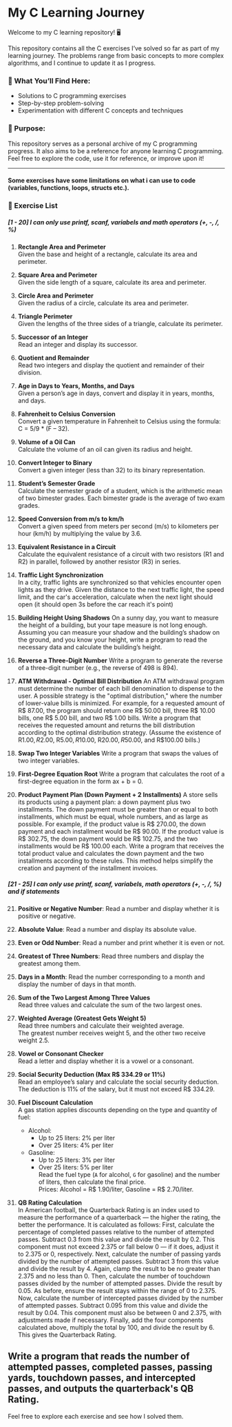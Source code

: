 # My C Learning Journey  

Welcome to my C learning repository! 🖥️  

This repository contains all the C exercises I’ve solved so far as part of my learning journey. The problems range from basic concepts to more complex algorithms, and I continue to update it as I progress.

### 🔹 What You’ll Find Here:  
- Solutions to C programming exercises  
- Step-by-step problem-solving  
- Experimentation with different C concepts and techniques  

### 🚀 Purpose:  
This repository serves as a personal archive of my C programming progress. It also aims to be a reference for anyone learning C programming. Feel free to explore the code, use it for reference, or improve upon it!

---

#### Some exercises have some limitations on what i can use to code (variables, functions, loops, structs etc.). 

### 📝 Exercise List

##### \[1 - 20] I can only use printf, scanf, variabels and math operators (+, -, /, %)

1. **Rectangle Area and Perimeter**  
   Given the base and height of a rectangle, calculate its area and perimeter.  

2. **Square Area and Perimeter**  
   Given the side length of a square, calculate its area and perimeter.  

3. **Circle Area and Perimeter**  
   Given the radius of a circle, calculate its area and perimeter.  

4. **Triangle Perimeter**  
   Given the lengths of the three sides of a triangle, calculate its perimeter.  

5. **Successor of an Integer**  
   Read an integer and display its successor.  

6. **Quotient and Remainder**  
   Read two integers and display the quotient and remainder of their division.  

7. **Age in Days to Years, Months, and Days**  
   Given a person’s age in days, convert and display it in years, months, and days.  

8. **Fahrenheit to Celsius Conversion**  
   Convert a given temperature in Fahrenheit to Celsius using the formula: C = 5/9 * (F – 32).  

9. **Volume of a Oil Can**  
   Calculate the volume of an oil can given its radius and height.  

10. **Convert Integer to Binary**  
    Convert a given integer (less than 32) to its binary representation.  

11. **Student’s Semester Grade**  
    Calculate the semester grade of a student, which is the arithmetic mean of two bimester grades. Each bimester grade is the average of two exam grades.  

12. **Speed Conversion from m/s to km/h**  
    Convert a given speed from meters per second (m/s) to kilometers per hour (km/h) by multiplying the value by 3.6.  

13. **Equivalent Resistance in a Circuit**  
    Calculate the equivalent resistance of a circuit with two resistors (R1 and R2) in parallel, followed by another resistor (R3) in series.  

14. **Traffic Light Synchronization**  
    In a city, traffic lights are synchronized so that vehicles encounter open lights as they drive. Given the distance to the next traffic light, the speed limit, and the car's acceleration, calculate when the next light should open (it should open 3s before the car reach it's point)

15. **Building Height Using Shadows**
On a sunny day, you want to measure the height of a building, but your tape measure is not long enough. Assuming you can measure your shadow and the building’s shadow on the ground, and you know your height, write a program to read the necessary data and calculate the building’s height.

16. **Reverse a Three-Digit Number**
Write a program to generate the reverse of a three-digit number (e.g., the reverse of 498 is 894).

17. **ATM Withdrawal - Optimal Bill Distribution**
An ATM withdrawal program must determine the number of each bill denomination to dispense to the user. A possible strategy is the "optimal distribution," where the number of lower-value bills is minimized. For example, for a requested amount of R$ 87.00, the program should return one R$ 50.00 bill, three R$ 10.00 bills, one R$ 5.00 bill, and two R$ 1.00 bills. Write a program that receives the requested amount and returns the bill distribution according to the optimal distribution strategy. (Assume the existence of R$1.00, R$2.00, R$5.00, R$10.00, R$20.00, R$50.00, and R$100.00 bills.)

18. **Swap Two Integer Variables**
Write a program that swaps the values of two integer variables.

19. **First-Degree Equation Root**
Write a program that calculates the root of a first-degree equation in the form ax + b = 0.

20. **Product Payment Plan (Down Payment + 2 Installments)**
A store sells its products using a payment plan: a down payment plus two installments. The down payment must be greater than or equal to both installments, which must be equal, whole numbers, and as large as possible.
For example, if the product value is R$ 270.00, the down payment and each installment would be R$ 90.00. If the product value is R$ 302.75, the down payment would be R$ 102.75, and the two installments would be R$ 100.00 each.
Write a program that receives the total product value and calculates the down payment and the two installments according to these rules. This method helps simplify the creation and payment of the installment invoices.

##### \[21 - 25] I can only use printf, scanf, variabels, math operators (+, -, /, %) and if statements

21. **Positive or Negative Number**:
     Read a number and display whether it is positive or negative.

22. **Absolute Value**:
    Read a number and display its absolute value.

23. **Even or Odd Number**:
    Read a number and print whether it is even or not.

24. **Greatest of Three Numbers**:
    Read three numbers and display the greatest among them.

25. **Days in a Month**:
    Read the number corresponding to a month and display the number of days in that month.

26. **Sum of the Two Largest Among Three Values**  
    Read three values and calculate the sum of the two largest ones.  

27. **Weighted Average (Greatest Gets Weight 5)**  
    Read three numbers and calculate their weighted average.  
    The greatest number receives weight 5, and the other two receive weight 2.5.  

28. **Vowel or Consonant Checker**  
    Read a letter and display whether it is a vowel or a consonant.  

29. **Social Security Deduction (Max R$ 334.29 or 11%)**  
    Read an employee’s salary and calculate the social security deduction.  
    The deduction is 11% of the salary, but it must not exceed R$ 334.29.  

30. **Fuel Discount Calculation**  
    A gas station applies discounts depending on the type and quantity of fuel:  
    - Alcohol:  
      - Up to 25 liters: 2% per liter  
      - Over 25 liters: 4% per liter  
    - Gasoline:  
      - Up to 25 liters: 3% per liter  
      - Over 25 liters: 5% per liter  
    Read the fuel type (`A` for alcohol, `G` for gasoline) and the number of liters, then calculate the final price.  
    Prices: Alcohol = R$ 1.90/liter, Gasoline = R$ 2.70/liter.

31. **QB Rating Calculation**  
    In American football, the Quarterback Rating is an index used to measure the performance of a quarterback — the higher the rating, the better the performance. It is calculated as follows:
   First, calculate the percentage of completed passes relative to the number of attempted passes. Subtract 0.3 from this value and divide the result by 0.2. This component must not exceed 2.375 or fall below 0 — if it does, adjust it to 2.375 or 0, respectively.
   Next, calculate the number of passing yards divided by the number of attempted passes. Subtract 3 from this value and divide the result by 4. Again, clamp the result to be no greater than 2.375 and no less than 0.
   Then, calculate the number of touchdown passes divided by the number of attempted passes. Divide the result by 0.05. As before, ensure the result stays within the range of 0 to 2.375.
   Now, calculate the number of intercepted passes divided by the number of attempted passes. Subtract 0.095 from this value and divide the result by 0.04. This component must also be between 0 and 2.375, with adjustments made if necessary.
   Finally, add the four components calculated above, multiply the total by 100, and divide the result by 6. This gives the Quarterback Rating.

   Write a program that reads the number of attempted passes, completed passes, passing yards, touchdown passes, and intercepted passes, and outputs the quarterback's QB Rating.
---

Feel free to explore each exercise and see how I solved them. 

